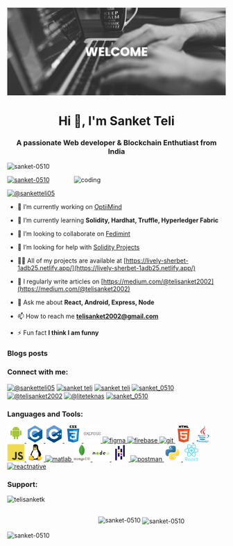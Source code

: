 ![logo](https://github.com/Sanket-0510/Sanket-0510/blob/main/github_banner.png)
<h1 align="center">Hi 👋, I'm Sanket Teli</h1>
<h3 align="center">A passionate Web developer & Blockchain Enthutiast from India</h3>


<p align="left"> <img src="https://komarev.com/ghpvc/?username=sanket-0510&label=Profile%20views&color=0e75b6&style=flat" alt="sanket-0510" /> </p>
<img align= "right" alt="coding" width="350" src="https://cdn.dribbble.com/users/600557/screenshots/3625204/untitled-1.gif">

<p align="left"> <a href="https://github.com/ryo-ma/github-profile-trophy"><img src="https://github-profile-trophy.vercel.app/?username=sanket-0510" alt="sanket-0510" /></a> </p>

<p align="left"> <a href="https://twitter.com/@sanketteli05" target="blank"><img src="https://img.shields.io/twitter/follow/@sanketteli05?logo=twitter&style=for-the-badge" alt="@sanketteli05" /></a> </p>

- 🔭 I’m currently working on [OptiiMind](https://github.com/Sanket-0510/OptiiMind)

- 🌱 I’m currently learning **Solidity, Hardhat, Truffle, Hyperledger Fabric**

- 👯 I’m looking to collaborate on [Fedimint](https://github.com/fedimint/fedimint)

- 🤝 I’m looking for help with [Solidity Projects](https://github.com/Sanket-0510/Solidity_Smart_Contract)

- 👨‍💻 All of my projects are available at [https://lively-sherbet-1adb25.netlify.app/](https://lively-sherbet-1adb25.netlify.app/)

- 📝 I regularly write articles on [https://medium.com/@telisanket2002](https://medium.com/@telisanket2002)

- 💬 Ask me about **React, Android, Express, Node**

- 📫 How to reach me **telisanket2002@gmail.com**

- ⚡ Fun fact **I think I am funny**

### Blogs posts
<!-- BLOG-POST-LIST:START -->
<!-- BLOG-POST-LIST:END -->

<h3 align="left">Connect with me:</h3>
<p align="left">
<a href="https://twitter.com/@sanketteli05" target="blank"><img align="center" src="https://raw.githubusercontent.com/rahuldkjain/github-profile-readme-generator/master/src/images/icons/Social/twitter.svg" alt="@sanketteli05" height="30" width="40" /></a>
<a href="https://linkedin.com/in/sanket teli" target="blank"><img align="center" src="https://raw.githubusercontent.com/rahuldkjain/github-profile-readme-generator/master/src/images/icons/Social/linked-in-alt.svg" alt="sanket teli" height="30" width="40" /></a>
<a href="https://fb.com/sanket teli" target="blank"><img align="center" src="https://raw.githubusercontent.com/rahuldkjain/github-profile-readme-generator/master/src/images/icons/Social/facebook.svg" alt="sanket teli" height="30" width="40" /></a>
<a href="https://instagram.com/sanket_0510" target="blank"><img align="center" src="https://raw.githubusercontent.com/rahuldkjain/github-profile-readme-generator/master/src/images/icons/Social/instagram.svg" alt="sanket_0510" height="30" width="40" /></a>
<a href="https://medium.com/@telisanket2002" target="blank"><img align="center" src="https://raw.githubusercontent.com/rahuldkjain/github-profile-readme-generator/master/src/images/icons/Social/medium.svg" alt="@telisanket2002" height="30" width="40" /></a>
<a href="https://www.youtube.com/c/@liteteknas" target="blank"><img align="center" src="https://raw.githubusercontent.com/rahuldkjain/github-profile-readme-generator/master/src/images/icons/Social/youtube.svg" alt="@liteteknas" height="30" width="40" /></a>
<a href="https://www.codechef.com/users/sanket_0510" target="blank"><img align="center" src="https://cdn.jsdelivr.net/npm/simple-icons@3.1.0/icons/codechef.svg" alt="sanket_0510" height="30" width="40" /></a>
</p>

<h3 align="left">Languages and Tools:</h3>
<p align="left"> <a href="https://developer.android.com" target="_blank" rel="noreferrer"> <img src="https://raw.githubusercontent.com/devicons/devicon/master/icons/android/android-original-wordmark.svg" alt="android" width="40" height="40"/> </a> <a href="https://www.cprogramming.com/" target="_blank" rel="noreferrer"> <img src="https://raw.githubusercontent.com/devicons/devicon/master/icons/c/c-original.svg" alt="c" width="40" height="40"/> </a> <a href="https://www.w3schools.com/cpp/" target="_blank" rel="noreferrer"> <img src="https://raw.githubusercontent.com/devicons/devicon/master/icons/cplusplus/cplusplus-original.svg" alt="cplusplus" width="40" height="40"/> </a> <a href="https://www.w3schools.com/css/" target="_blank" rel="noreferrer"> <img src="https://raw.githubusercontent.com/devicons/devicon/master/icons/css3/css3-original-wordmark.svg" alt="css3" width="40" height="40"/> </a> <a href="https://expressjs.com" target="_blank" rel="noreferrer"> <img src="https://raw.githubusercontent.com/devicons/devicon/master/icons/express/express-original-wordmark.svg" alt="express" width="40" height="40"/> </a> <a href="https://www.figma.com/" target="_blank" rel="noreferrer"> <img src="https://www.vectorlogo.zone/logos/figma/figma-icon.svg" alt="figma" width="40" height="40"/> </a> <a href="https://firebase.google.com/" target="_blank" rel="noreferrer"> <img src="https://www.vectorlogo.zone/logos/firebase/firebase-icon.svg" alt="firebase" width="40" height="40"/> </a> <a href="https://git-scm.com/" target="_blank" rel="noreferrer"> <img src="https://www.vectorlogo.zone/logos/git-scm/git-scm-icon.svg" alt="git" width="40" height="40"/> </a> <a href="https://www.w3.org/html/" target="_blank" rel="noreferrer"> <img src="https://raw.githubusercontent.com/devicons/devicon/master/icons/html5/html5-original-wordmark.svg" alt="html5" width="40" height="40"/> </a> <a href="https://www.java.com" target="_blank" rel="noreferrer"> <img src="https://raw.githubusercontent.com/devicons/devicon/master/icons/java/java-original.svg" alt="java" width="40" height="40"/> </a> <a href="https://developer.mozilla.org/en-US/docs/Web/JavaScript" target="_blank" rel="noreferrer"> <img src="https://raw.githubusercontent.com/devicons/devicon/master/icons/javascript/javascript-original.svg" alt="javascript" width="40" height="40"/> </a> <a href="https://www.linux.org/" target="_blank" rel="noreferrer"> <img src="https://raw.githubusercontent.com/devicons/devicon/master/icons/linux/linux-original.svg" alt="linux" width="40" height="40"/> </a> <a href="https://www.mathworks.com/" target="_blank" rel="noreferrer"> <img src="https://upload.wikimedia.org/wikipedia/commons/2/21/Matlab_Logo.png" alt="matlab" width="40" height="40"/> </a> <a href="https://www.mongodb.com/" target="_blank" rel="noreferrer"> <img src="https://raw.githubusercontent.com/devicons/devicon/master/icons/mongodb/mongodb-original-wordmark.svg" alt="mongodb" width="40" height="40"/> </a> <a href="https://nodejs.org" target="_blank" rel="noreferrer"> <img src="https://raw.githubusercontent.com/devicons/devicon/master/icons/nodejs/nodejs-original-wordmark.svg" alt="nodejs" width="40" height="40"/> </a> <a href="https://pandas.pydata.org/" target="_blank" rel="noreferrer"> <img src="https://raw.githubusercontent.com/devicons/devicon/2ae2a900d2f041da66e950e4d48052658d850630/icons/pandas/pandas-original.svg" alt="pandas" width="40" height="40"/> </a> <a href="https://postman.com" target="_blank" rel="noreferrer"> <img src="https://www.vectorlogo.zone/logos/getpostman/getpostman-icon.svg" alt="postman" width="40" height="40"/> </a> <a href="https://www.python.org" target="_blank" rel="noreferrer"> <img src="https://raw.githubusercontent.com/devicons/devicon/master/icons/python/python-original.svg" alt="python" width="40" height="40"/> </a> <a href="https://reactjs.org/" target="_blank" rel="noreferrer"> <img src="https://raw.githubusercontent.com/devicons/devicon/master/icons/react/react-original-wordmark.svg" alt="react" width="40" height="40"/> </a> <a href="https://reactnative.dev/" target="_blank" rel="noreferrer"> <img src="https://reactnative.dev/img/header_logo.svg" alt="reactnative" width="40" height="40"/> </a> </p>

<h3 align="left">Support:</h3>
<p><a href="https://www.buymeacoffee.com/telisanketk"> <img align="left" src="https://cdn.buymeacoffee.com/buttons/v2/default-yellow.png" height="50" width="210" alt="telisanketk" /></a></p><br><br>

<p><img align="left" src="https://github-readme-stats.vercel.app/api/top-langs?username=sanket-0510&show_icons=true&locale=en&layout=compact" alt="sanket-0510" /></p>

<p>&nbsp;<img align="center" src="https://github-readme-stats.vercel.app/api?username=sanket-0510&show_icons=true&locale=en" alt="sanket-0510" /></p>

<p><img align="center" src="https://github-readme-streak-stats.herokuapp.com/?user=sanket-0510&" alt="sanket-0510" /></p>

